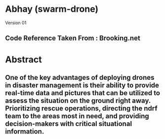 # Abhay (swarm-drone)
Version 01

<h2>Code Reference Taken From : Brooking.net </h2>

<h1>
  Abstract
</h1>

<h2 style="text-justify: auto">
One of the key advantages of deploying drones in disaster management is their ability to provide real-time data and pictures that can be utilized to assess the situation on the ground right away. Prioritizing rescue operations, directing the ndrf team to the areas most in need, and providing decision-makers with critical situational information.
</h2>
